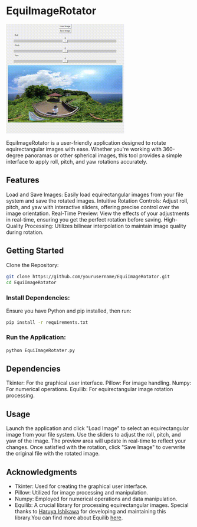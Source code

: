 # EquiImageRotator

![Demo GIF](./demo.gif)

EquiImageRotator is a user-friendly application designed to rotate equirectangular images with ease. Whether you're working with 360-degree panoramas or other spherical images, this tool provides a simple interface to apply roll, pitch, and yaw rotations accurately.

## Features
Load and Save Images: Easily load equirectangular images from your file system and save the rotated images.
Intuitive Rotation Controls: Adjust roll, pitch, and yaw with interactive sliders, offering precise control over the image orientation.
Real-Time Preview: View the effects of your adjustments in real-time, ensuring you get the perfect rotation before saving.
High-Quality Processing: Utilizes bilinear interpolation to maintain image quality during rotation.
## Getting Started
Clone the Repository:

```sh
git clone https://github.com/yourusername/EquiImageRotator.git
cd EquiImageRotator
```

### Install Dependencies:
Ensure you have Python and pip installed, then run:

```sh
pip install -r requirements.txt
```

### Run the Application:
```sh
python EquiImageRotater.py
```

## Dependencies
Tkinter: For the graphical user interface.
Pillow: For image handling.
Numpy: For numerical operations.
Equilib: For equirectangular image rotation processing.

## Usage
Launch the application and click "Load Image" to select an equirectangular image from your file system.
Use the sliders to adjust the roll, pitch, and yaw of the image.
The preview area will update in real-time to reflect your changes.
Once satisfied with the rotation, click "Save Image" to overwrite the original file with the rotated image.

## Acknowledgments
- Tkinter: Used for creating the graphical user interface.
- Pillow: Utilized for image processing and manipulation.
- Numpy: Employed for numerical operations and data manipulation.
- Equilib: A crucial library for processing equirectangular images. Special thanks to [Haruya Ishikawa](https://haruishi.xyz/) for developing and maintaining this library.You can find more about Equilib [here](https://github.com/haruishi43/equilib).

